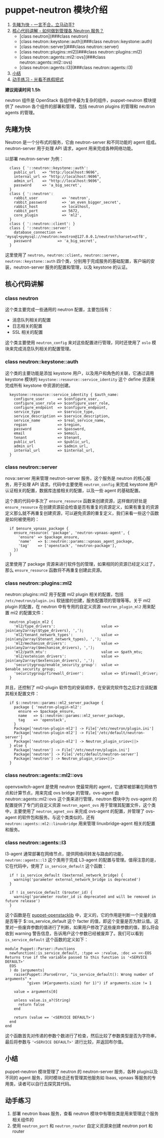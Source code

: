 # puppet-neutron 模块介绍
1. [先睹为快 - 一言不合，立马动手?](##先睹为快)
2. [核心代码讲解 - 如何做到管理各 Neutron 服务？](##核心代码讲解)
    - [class neutron](###class neutron)
    - [class neutron::keystone::auth](###class neutron::keystone::auth)
    - [class neutron::server](###class neutron::server)
    - [class neutron::plugins::ml2](###class neutron::plugins::ml2)
    - [class neutron::agents::ml2::ovs](###class neutron::agents::ml2::ovs)
    - [class neutron::agents::l3](###class neutron::agents::l3)
3. [小结](##小结)
4. [动手练习 - 光看不练假把式](##动手练习)

**建议阅读时间 1.5h**

neutron 组件是 OpenStack 各组件中最为复杂的组件，puppet-neutron 模块提供了 neutron 各个组件的部署和管理，包括 neutron plugins 的管理和 neutron agents 的管理。

## 先睹为快
Neutron 是一个分布式的服务，它由 neutron-server 和不同功能的 agent 组成。neutron-server 用于处理 API 请求，agent 用来完成各种网络功能。

以部署 neutron-server 为例：

```puppet
  class { '::neutron::keystone::auth':
    public_url   => "http:/localhost:9696",
    internal_url => "http://localhost:9696",
    admin_url    => "http://localhost:9696",
    password     => 'a_big_secret',
  }
  class { '::neutron':
    rabbit_user           => 'neutron',
    rabbit_password       => 'an_even_bigger_secret',
    rabbit_host           => localhost,
    rabbit_port           => 5672,
    core_plugin           => 'ml2',
  }
  class { '::neutron::client': }
  class { '::neutron::server':
    database_connection => 'mysql+pymysql://neutron:neutron@127.0.0.1/neutron?charset=utf8',
    password            => 'a_big_secret',
  }
```

这里使用了 `neutron`，`neutron::client`，`neutron::server`，`neutron::keystone::auth` 四个类，分别用于完成服务的基础配置，客户端的安装，neutron-server 服务的配置和管理，以及 keystone 的认证。

## 核心代码讲解
### class neutron
这个类主要完成一些通用的 neutron 配置，主要包括有：

* 消息队列相关的配置
* 日志相关的配置
* SSL 相关的配置

这个类主要使用 `neutron_config` 来对这些配置进行管理，同时还使用了 `oslo` 模块来完成消息队列相关的配置管理。

### class neutron::keystone::auth
这个类的主要功能是添加 keystone 用户，以及用户和角色的关联，它通过调用 keystone 模块的 `keystone::resource::service_identity` 这个 define 资源来完成所有 keystone 中资源的创建。

```puppet
  keystone::resource::service_identity { $auth_name:
    configure_user      => $configure_user,
    configure_user_role => $configure_user_role,
    configure_endpoint  => $configure_endpoint,
    service_type        => $service_type,
    service_description => $service_description,
    service_name        => $real_service_name,
    region              => $region,
    password            => $password,
    email               => $email,
    tenant              => $tenant,
    public_url          => $public_url,
    admin_url           => $admin_url,
    internal_url        => $internal_url,
  }

```

### class neutron::server
nova::server 用来管理 neutron-server 服务，这个服务是 neutron 的核心服务，用于处理 API 请求。代码中主要使用 `neutron_config` 来完成 keystone 用户认证相关的配置，数据库连接相关的配置，以及一些 agent 的基础配置。

这个类的代码中多次了 `ensure_resource` 函数来创建资源，这样做的好处是 `ensure_resource` 在创建资源前会检查是否有重复的资源定义，如果有重复的资源定义那么就不再重复创建资源，可以避免资源的重复定义，我们来看一些这个函数是如何被使用的：

```puppet
  if $ensure_vpnaas_package {
    ensure_resource( 'package', 'neutron-vpnaas-agent', {
      'ensure' => $package_ensure,
      'name'   => $::neutron::params::vpnaas_agent_package,
      'tag'    => ['openstack', 'neutron-package'],
    })
  }
```

这里使用了 package 资源来进行软件包的管理，如果相同的资源已经定义过了，那么 `ensure_resource` 函数将不再重复创建此资源。


### class neutron::plugins::ml2
neutron::plugins::ml2 用于配置 ml2 plugin 相关的配置，包括 `/etc/neutron/plugin.ini` 软链接的创建，服务配置项的管理等等。关于 ml2 plugin 的配置，在 neutron 中有专用的自定义资源 `neutron_plugin_ml2` 用来配置 ml2 的配置文件：

```puppet
  neutron_plugin_ml2 {
    'ml2/type_drivers':                     value => join(any2array($type_drivers), ',');
    'ml2/tenant_network_types':             value => join(any2array($tenant_network_types), ',');
    'ml2/mechanism_drivers':                value => join(any2array($mechanism_drivers), ',');
    'ml2/path_mtu':                         value => $path_mtu;
    'ml2/extension_drivers':                value => join(any2array($extension_drivers), ',');
    'securitygroup/enable_security_group':  value => $enable_security_group;
    'securitygroup/firewall_driver':        value => $firewall_driver;
  }
```

并且，还控制了 ml2-plugin 软件包的安装顺序，在安装完软件包之后才应该配置其相关配置文件：

``` puppet
  if $::neutron::params::ml2_server_package {
    package { 'neutron-plugin-ml2':
      ensure => $package_ensure,
      name   => $::neutron::params::ml2_server_package,
      tag    => 'openstack',
    }
    Package['neutron-plugin-ml2'] -> File['/etc/neutron/plugin.ini']
    Package['neutron-plugin-ml2'] -> File['/etc/default/neutron-server']
    Package['neutron-plugin-ml2'] -> Neutron_plugin_sriov<||>
  } else {
    Package['neutron'] -> File['/etc/neutron/plugin.ini']
    Package['neutron'] -> File['/etc/default/neutron-server']
    Package['neutron'] -> Neutron_plugin_sriov<||>
  }
```

### class neutron::agents::ml2::ovs
openvswitch-agent 是使用 neutron 使最常用的 agent，它通常被部署在网络节点和计算节点，用来完成 ovs bridge 的管理，ovs-agent 由 neutron::agents::ml2::ovs 这个类来进行管理，neutron 模块中为 ovs-agent 的配置提供了专门的自定义资源 `neutron_agent_ovs` 用于管理其配置文件，这个类中，主要使用了 `neutron_agnet_ovs` 来完成  ovs-agent 的配置，并管理了 ovs-agent 的软件包和服务。与这个类类似的，还有 `neutron::agents::ml2::linuxbridge` 用来管理 linuxbridge-agent 相关的配置和服务。

### class neutron::agents::l3
l3-agent 通常部署在网络节点，提供网络间转发与路由的功能，`neutron::agents::l3` 这个类用于完成 L3-agent 的配置与管理。值得注意的是，它在代码中，使用了 `is_service_default` 这个函数：

```puppet
  if ! is_service_default ($external_network_bridge) {
    warning('parameter external_network_bridge is deprecated')
  }

  if ! is_service_default ($router_id) {
    warning('parameter router_id is deprecated and will be removed in future release')
  }
```

这个函数是在 [puppet-openstacklib](../Library_modules/puppet-openstacklib.md) 中，定义的，它的作用是判断一个变量的值是否等于 $::os_service_default 这个 facter 的值，即这个变量是否为默认值。这里对一些废弃参数的值进行了判断，如果用户修改了这些废弃参数的值，那么将会收到 warning 警告信息，告诉用户这个参数已经被废弃了。我们可以看到 `is_service_default` 这个函数的定义如下：

```puppet
module Puppet::Parser::Functions
  newfunction(:is_service_default, :type => :rvalue, :doc => <<-EOS
Returns true if the variable passed to this function is '<SERVICE DEFAULT>'
  EOS
  ) do |arguments|
    raise(Puppet::ParseError, "is_service_default(): Wrong number of arguments" +
          "given (#{arguments.size} for 1)") if arguments.size != 1

    value = arguments[0]

    unless value.is_a?(String)
      return false
    end

    return (value == '<SERVICE DEFAULT>')
  end
end
```

这个函数首先对传递的参数个数进行了检查，然后比较了参数类型是否为字符串，最后将参数与 `'<SERVICE DEFAULT>'` 进行比较，并返回布尔值。


## 小结
puppet-neutron 模块管理了 neutron 的 neutron-server 服务，各种 plugin以及不同的 agent 服务，同时模块总还有管理其他服务如 lbaas, vpnaas 等服务的专用类，读者可以自行去探究其代码。 
 
 ## 动手练习
1. 部署 neutron lbaas 服务，查看 neutron 模块中有哪些类是用来管理这个服务相关组件的
2. 使用 `neutron_port` 和 `neutron_router` 自定义资源来创建 neutron port 和 router 


